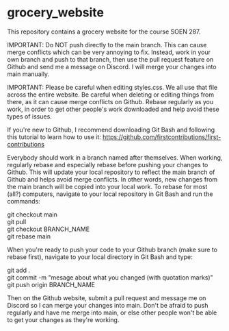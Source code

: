 # grocery_website
This repository contains a grocery website for the course SOEN 287.

IMPORTANT: Do NOT push directly to the main branch. This can cause merge conflicts which can be very annoying to fix. Instead, work in your own branch and push to that branch, then use the pull request feature on Github and send me a message on Discord. I will merge your changes into main manually.

IMPORTANT: Please be careful when editing styles.css. We all use that file across the entire website. Be careful when deleting or editing things from there, as it can cause merge conflicts on Github. Rebase regularly as you work, in order to get other people's work downloaded and help avoid these types of issues.

If you're new to Github, I recommend downloading Git Bash and following this tutorial to learn how to use it: https://github.com/firstcontributions/first-contributions

Everybody should work in a branch named after themselves. When working, regularly rebase and especially rebase before pushing your changes to Github. This will update your local repository to reflect the main branch of Github and helps avoid merge conflicts. In other words, new changes from the main branch will be copied into your local work. To rebase for most (all?) computers, navigate to your local repository in Git Bash and run the commands:

git checkout main<br/>
git pull<br/>
git checkout BRANCH_NAME<br/>
git rebase main

When you're ready to push your code to your Github branch (make sure to rebase first), navigate to your local directory in Git Bash and type:

git add .<br/>
git commit -m "mesage about what you changed (with quotation marks)"<br/>
git push origin BRANCH_NAME

Then on the Github website, submit a pull request and message me on Discord so I can merge your changes into main. Don't be afraid to push regularly and have me merge into main, or else other people won't be able to get your changes as they're working.
